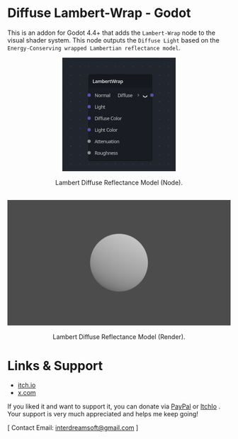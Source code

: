 # Diffuse Lambert-Wrap - Godot
This is an addon for Godot 4.4+ that adds the `Lambert-Wrap` node to the visual shader system. This node outputs the `Diffuse Light` based on the `Energy-Conserving wrapped Lambertian reflectance model`.

<div align="center">
  
![LambertNode](https://github.com/ElSuicio/Diffuse-Lambert-Wrap-Godot/blob/c66283832513e32a1e44ee892734848ae84ce782/LambertWrapNode.png)

</div>

<div align="center"> Lambert Diffuse Reflectance Model (Node). </div>

<br>

<div align="center">

![LambertRender](https://github.com/ElSuicio/Diffuse-Lambert-Wrap-Godot/blob/c66283832513e32a1e44ee892734848ae84ce782/render/1920x1080/LambertWrap.png)

</div>

<div align="center"> Lambert Diffuse Reflectance Model (Render). </div>

# Links & Support
- [itch.io](https://interdreamsoft.itch.io/)
- [x.com](https://x.com/ElSuicio)

If you liked it and want to support it, you can donate via [PayPal](https://www.paypal.com/donate/?hosted_button_id=NRD94T2N7XZ6J) or [ItchIo](https://interdreamsoft.itch.io/lambert-light-model) . Your support is very much appreciated and helps me keep going!


[ Contact Email: interdreamsoft@gmail.com ]
